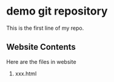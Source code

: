 # demo git repository 

This is the first line of my repo.

## Website Contents

Here are the files in website

1. xxx.html